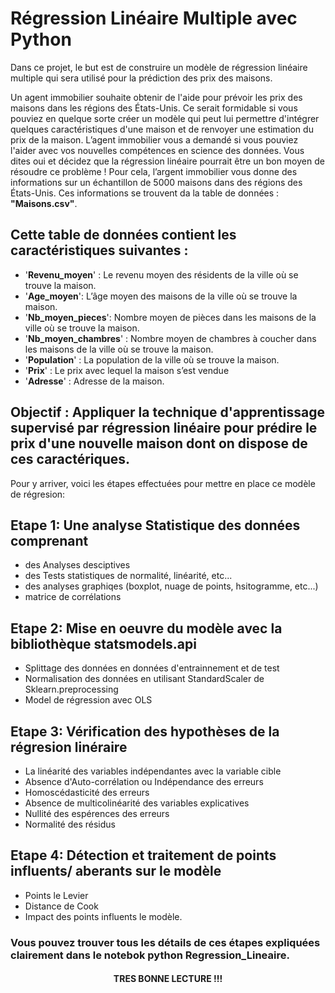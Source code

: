# Régression Linéaire Multiple avec Python


Dans ce projet, le but est de construire un modèle de régression linéaire multiple qui sera utilisé pour la prédiction des prix des maisons.

Un agent immobilier souhaite obtenir de l'aide pour prévoir les prix des maisons dans les régions des États-Unis. Ce serait formidable si vous pouviez en quelque sorte créer un modèle qui peut lui permettre d'intégrer quelques caractéristiques d'une maison et de renvoyer une estimation du prix de la maison.
L’agent immobilier vous a demandé si vous pouviez l'aider avec vos nouvelles compétences en science des données. Vous dites oui et décidez que la régression linéaire pourrait être un bon moyen de résoudre ce problème !
Pour cela, l’argent immobilier vous donne des informations sur un échantillon de 5000 maisons dans des régions des États-Unis. Ces informations se trouvent da la table de données : **"Maisons.csv"**.

## Cette table de données contient les caractéristiques suivantes :

*	'__Revenu_moyen__' : Le revenu moyen des résidents de la ville où se trouve la maison.
*	'__Age_moyen__': L’âge moyen des maisons de la ville où se trouve la maison.
*	'__Nb_moyen_pieces__': Nombre moyen de pièces dans les maisons de la ville où se trouve la maison.
*	'__Nb_moyen_chambres__' : Nombre moyen de chambres à coucher dans les maisons de la ville où se trouve la maison.
*	'__Population__' : La population de la ville où se trouve la maison.
*	'__Prix__' : Le prix avec lequel la maison s’est vendue
*	'__Adresse__' : Adresse de la maison.

## Objectif : Appliquer la technique d'apprentissage supervisé par régression linéaire pour prédire le prix d'une nouvelle maison dont on dispose de ces caractériques.

Pour y arriver, voici les étapes effectuées pour mettre en place ce modèle de régresion:
## Etape 1: Une analyse Statistique des données comprenant 
- des Analyses desciptives 
- des Tests statistiques de normalité, linéarité, etc...
- des analyses graphiqes (boxplot, nuage de points, hsitogramme, etc...)
- matrice de corrélations

## Etape 2: Mise en oeuvre du modèle avec la bibliothèque statsmodels.api
- Splittage des données en données d'entrainnement et de test
- Normalisation des données en utilisant StandardScaler de Sklearn.preprocessing
- Model de régression avec OLS

## Etape 3: Vérification des hypothèses de la régresion linéraire
*  La linéarité des variables indépendantes avec la variable cible
*  Absence d'Auto-corrélation ou Indépendance des erreurs
*  Homoscédasticité des erreurs
*  Absence de multicolinéarité des variables explicatives
* Nullité des espérences des erreurs
* Normalité des résidus

## Etape 4: Détection et traitement de points influents/ aberants sur le modèle
- Points le Levier
- Distance de Cook
- Impact des points influents le modèle.


### Vous pouvez trouver tous les détails de ces étapes expliquées clairement dans le notebok python **Regression_Lineaire**.


#### <center> TRES BONNE LECTURE !!! </center>
